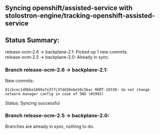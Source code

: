 ## Syncing openshift/assisted-service with stolostron-engine/tracking-openshift-assisted-service

## Status Summary:

release-ocm-2.6 -> backplane-2.1: Picked up 1 new commits.  
release-ocm-2.5 -> backplane-2.0: Already in sync.  

### Branch release-ocm-2.6 -> backplane-2.1:

New commits:

```
81cbcec1d8bbe1869a7e377c3fdd26ebe50c5bac MGMT-10330: do not change network manager config in case of SNO (#3993)
```

Status: Syncing successful

### Branch release-ocm-2.5 -> backplane-2.0:

Branches are already in sync, nothing to do.
